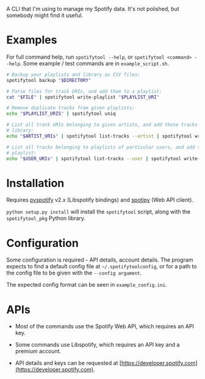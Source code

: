 A CLI that I'm using to manage my Spotify data. It's not polished, but somebody
might find it useful.


Examples
========

For full command help, run `spotifytool --help`, or `spotifytool <command>
--help`. Some example / test commands are in `example_script.sh`.

``` bash
# Backup your playlists and library as CSV files:
spotifytool backup "$DIRECTORY"

# Parse files for track URIs, and add them to a playlist:
cat "$FILE" | spotifytool write-playlist "$PLAYLIST_URI"

# Remove duplicate tracks from given playlists:
echo "$PLAYLIST_URIS" | spotifytool uniq

# List all track URIs belonging to given artists, and add those tracks to your
# library: 
echo "$ARTIST_URIs" | spotifytool list-tracks --artist | spotifytool write-library --batch

# List all tracks belonging to playlists of particular users, and add those to a
# playlist:
echo "$USER_URIs" | spotifytool list-tracks --user | spotifytool write-playlist "$PLAYLIST_URI"
```


Installation
============

Requires [pyspotify](https://github.com/mopidy/pyspotify) v2.x (Libspotify bindings)
and [spotipy](https://github.com/plamere/spotipy) (Web API client).

`python setup.py install` will install the `spotifytool` script, along with the
`spotifytool_pkg` Python library.


Configuration
=============

Some configuration is required - API details, account details. The program
expects to find a default config file at `~/.spotifytoolconfig`, or for a path to
the config file to be given with the `--config argument`.

The expected config format can be seen in `example_config.ini`.


APIs
====

- Most of the commands use the Spotify Web API, which requires an API key.

- Some commands use Libspotify, which requires an API key and a premium account. 

- API details and keys can be requested at
  [https://developer.spotify.com](https://developer.spotify.com).
